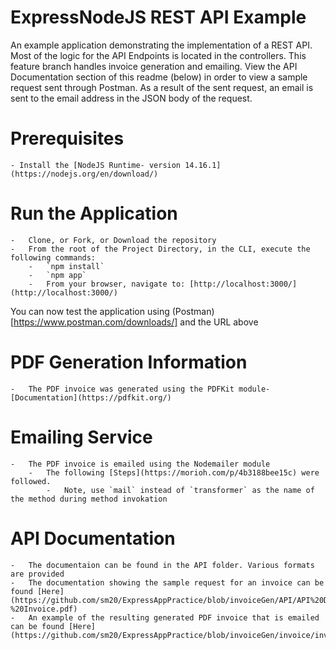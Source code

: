 # ExpressNodeJS REST API Example

An example application demonstrating the implementation of a REST API. Most of the logic for the API Endpoints is located in the controllers. This feature branch handles invoice generation and emailing. View the API Documentation section of this readme (below) in order to view a sample request sent through Postman. As a result of the sent request, an email is sent to the email address in the JSON body of the request.

# Prerequisites

	- Install the [NodeJS Runtime- version 14.16.1](https://nodejs.org/en/download/)

# Run the Application

	-	Clone, or Fork, or Download the repository
	-	From the root of the Project Directory, in the CLI, execute the following commands:
		-	`npm install`
		-	`npm app`
		-	From your browser, navigate to: [http://localhost:3000/](http://localhost:3000/)

You can now test the application using (Postman)[https://www.postman.com/downloads/] and the URL above

# PDF Generation Information

	-	The PDF invoice was generated using the PDFKit module- [Documentation](https://pdfkit.org/)

# Emailing Service

	-	The PDF invoice is emailed using the Nodemailer module
		-	The following [Steps](https://morioh.com/p/4b3188bee15c) were followed.
			-	Note, use `mail` instead of `transformer` as the name of the method during method invokation

# API Documentation

	-	The documentaion can be found in the API folder. Various formats are provided
	-	The documentation showing the sample request for an invoice can be found [Here](https://github.com/sm20/ExpressAppPractice/blob/invoiceGen/API/API%20Doc%20-%20Invoice.pdf) 
	-	An example of the resulting generated PDF invoice that is emailed can be found [Here](https://github.com/sm20/ExpressAppPractice/blob/invoiceGen/invoice/invoice.pdf) 
